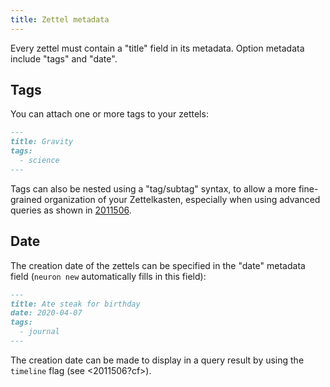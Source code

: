 ```yaml
---
title: Zettel metadata
---
```


Every zettel must contain a "title" field in its metadata. Option metadata include "tags" and "date".

## Tags

You can attach one or more tags to your zettels:

```markdown
---
title: Gravity
tags:
  - science
---
```

Tags can also be nested using a "tag/subtag" syntax, to allow a more fine-grained organization of your Zettelkasten, especially when using advanced queries as shown in [2011506](zcf://linking-to-multiple-zettels).

## Date

The creation date of the zettels can be specified in the "date" metadata field (`neuron new` automatically fills in this field):

```markdown
---
title: Ate steak for birthday
date: 2020-04-07
tags:
  - journal
---
```

The creation date can be made to display in a query result by using the `timeline` flag (see <2011506?cf>).
